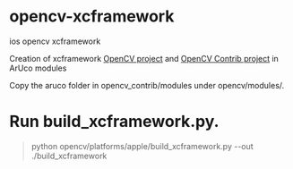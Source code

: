 # opencv-xcframework
ios opencv xcframework

Creation of xcframework [OpenCV project](https://github.com/opencv/opencv) and [OpenCV Contrib project](https://github.com/opencv/opencv_contrib) in ArUco modules

Copy the aruco folder in opencv_contrib/modules under opencv/modules/.

# Run build_xcframework.py.

> python opencv/platforms/apple/build_xcframework.py --out ./build_xcframework

